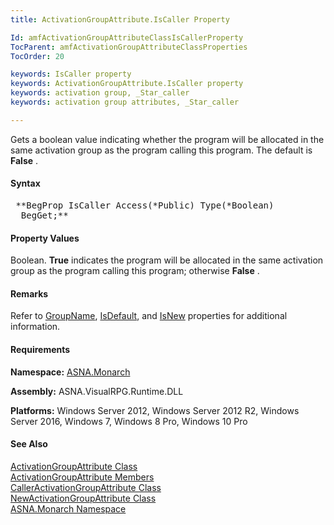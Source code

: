 ```yaml
---
title: ActivationGroupAttribute.IsCaller Property

Id: amfActivationGroupAttributeClassIsCallerProperty
TocParent: amfActivationGroupAttributeClassProperties
TocOrder: 20

keywords: IsCaller property
keywords: ActivationGroupAttribute.IsCaller property
keywords: activation group, _Star_caller
keywords: activation group attributes, _Star_caller

---
```


Gets a boolean value indicating whether the program will be allocated in the same activation group as the program calling this program. The default is **False** .

#### Syntax
<pre class="syntax"> **BegProp IsCaller Access(*Public) Type(*Boolean)
  BegGet;** </pre>

#### Property Values
Boolean. **True** indicates the program will be allocated in the same activation group as the program calling this program; otherwise **False** .

#### Remarks
Refer to [ GroupName](activation-group-attribute-class-group-name-property.html), [ IsDefault](activation-group-attribute-classIs-default-property.html), and [ IsNew](activation-group-attribute-classIs-new-property.html) properties for additional information.
<!-- start -->

#### Requirements
**Namespace:** [ASNA.Monarch](monarch-namespace.html)

**Assembly:** ASNA.VisualRPG.Runtime.DLL

**Platforms:** Windows Server 2012, Windows Server 2012 R2, Windows Server 2016, Windows 7, Windows 8 Pro, Windows 10 Pro
<!-- end -->

#### See Also
[ ActivationGroupAttribute Class](activation-group-attribute-class.html) <br clear="none" /> [ ActivationGroupAttribute Members](activation-group-attribute-class-members.html) <br clear="none" /> [ CallerActivationGroupAttribute Class](caller-activation-group-attribute-class.html) <br clear="none" /> [ NewActivationGroupAttribute Class](new-activation-group-attribute-class.html) <br clear="none" /> [ASNA.Monarch Namespace](monarch-namespace.html) 
